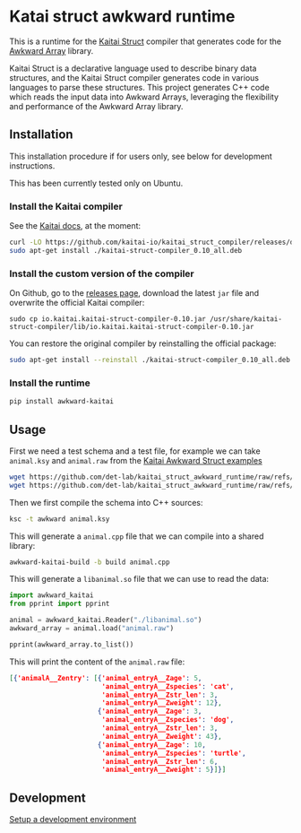 # Katai struct awkward runtime

This is a runtime for the [Kaitai Struct](https://kaitai.io/) compiler that generates code for the [Awkward Array](https://awkward-array.org/) library.

Kaitai Struct is a declarative language used to describe binary data structures, and the Kaitai Struct compiler generates code in various languages to parse these structures. This project generates C++ code which reads the input data into Awkward Arrays, leveraging the flexibility and performance of the Awkward Array library.

## Installation

This installation procedure if for users only, see below for development instructions.

This has been currently tested only on Ubuntu.

### Install the Kaitai compiler

See the [Kaitai docs](https://kaitai.io/#download), at the moment:

```bash
curl -LO https://github.com/kaitai-io/kaitai_struct_compiler/releases/download/0.10/kaitai-struct-compiler_0.10_all.deb
sudo apt-get install ./kaitai-struct-compiler_0.10_all.deb
```

### Install the custom version of the compiler

On Github, go to the [releases page](https://github.com/det-lab/kaitai_struct_awkward_runtime/releases), download the latest `jar` file and overwrite the official Kaitai compiler:

    sudo cp io.kaitai.kaitai-struct-compiler-0.10.jar /usr/share/kaitai-struct-compiler/lib/io.kaitai.kaitai-struct-compiler-0.10.jar

You can restore the original compiler by reinstalling the official package:
```bash
sudo apt-get install --reinstall ./kaitai-struct-compiler_0.10_all.deb
```

### Install the runtime

```bash
pip install awkward-kaitai
```

## Usage

First we need a test schema and a test file, for example we can take `animal.ksy` and `animal.raw` from the [Kaitai Awkward Struct examples](https://github.com/det-lab/kaitai_struct_awkward_runtime/tree/main/example_data)

```bash
wget https://github.com/det-lab/kaitai_struct_awkward_runtime/raw/refs/heads/main/example_data/schemas/animal.ksy
wget https://github.com/det-lab/kaitai_struct_awkward_runtime/raw/refs/heads/main/example_data/data/animal.raw
```

Then we first compile the schema into C++ sources:

```bash
ksc -t awkward animal.ksy
```

This will generate a `animal.cpp` file that we can compile into a shared library:

```bash
awkward-kaitai-build -b build animal.cpp
```

This will generate a `libanimal.so` file that we can use to read the data:

```python
import awkward_kaitai
from pprint import pprint

animal = awkward_kaitai.Reader("./libanimal.so")
awkward_array = animal.load("animal.raw")

pprint(awkward_array.to_list())
```

This will print the content of the `animal.raw` file:

```json
[{'animalA__Zentry': [{'animal_entryA__Zage': 5,
                       'animal_entryA__Zspecies': 'cat',
                       'animal_entryA__Zstr_len': 3,
                       'animal_entryA__Zweight': 12},
                      {'animal_entryA__Zage': 3,
                       'animal_entryA__Zspecies': 'dog',
                       'animal_entryA__Zstr_len': 3,
                       'animal_entryA__Zweight': 43},
                      {'animal_entryA__Zage': 10,
                       'animal_entryA__Zspecies': 'turtle',
                       'animal_entryA__Zstr_len': 6,
                       'animal_entryA__Zweight': 5}]}]
```

## Development

[Setup a development environment](./development.md)
